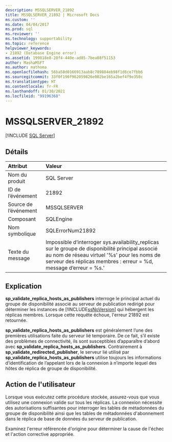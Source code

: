 ```yaml
---
description: MSSQLSERVER_21892
title: MSSQLSERVER_21892 | Microsoft Docs
ms.custom: ''
ms.date: 04/04/2017
ms.prod: sql
ms.reviewer: ''
ms.technology: supportability
ms.topic: reference
helpviewer_keywords:
- 21892 (Database Engine error)
ms.assetid: 199818e8-28f4-440e-ad85-7bea88f51153
author: MashaMSFT
ms.author: mathoma
ms.openlocfilehash: 56ba58d0166913aab8c789884eb98f1d6ce7fbb6
ms.sourcegitcommit: 33f0f190f962059826e002be165a2bef4f9e350c
ms.translationtype: HT
ms.contentlocale: fr-FR
ms.lasthandoff: 01/30/2021
ms.locfileid: "99196368"
---
```

# <a name="mssqlserver_21892"></a>MSSQLSERVER_21892
 [!INCLUDE [SQL Server](../../includes/applies-to-version/sqlserver.md)]
  
## <a name="details"></a>Détails  
  
| Attribut | Valeur |  
| :-------- | :---- |  
|Nom du produit|SQL Server|  
|ID de l’événement|21892|  
|Source de l’événement|MSSQLSERVER|  
|Composant|SQLEngine|  
|Nom symbolique|SQLErrorNum21892|  
|Texte du message|Impossible d’interroger sys.availability_replicas sur le groupe de disponibilité principal associé au nom de réseau virtuel '%s' pour les noms de serveur des réplicas membres : erreur = %d, message d’erreur = %s.'|  
  
## <a name="explanation"></a>Explication  
**sp_validate_replica_hosts_as_publishers** interroge le principal actuel du groupe de disponibilité associé au serveur de publication redirigé pour déterminer les instances de [!INCLUDE[ssNoVersion](../../includes/ssnoversion-md.md)] qui hébergent les réplicas membres.  Lorsque cette requête échoue, l'erreur 21892 est retournée.  
  
**sp_validate_replica_hosts_as_publishers** est généralement l’une des premières utilisations faite du serveur lié temporaire. De ce fait, s’il existe des problèmes de connectivité, ils sont susceptibles d’apparaître d’abord avec **sp_validate_replica_hosts_as_publishers**. Contrairement à **sp_validate_redirected_publisher**, le serveur lié utilisé par **sp_validate_replica_hosts_as_publishers** utilise toujours les informations d’identification de l’appelant lors de la connexion à n’importe lequel des hôtes de réplica de groupe de disponibilité.  
  
## <a name="user-action"></a>Action de l'utilisateur  
Lorsque vous exécutez cette procédure stockée, assurez-vous que vous utilisez une connexion valide sur tous les réplicas. La connexion nécessite des autorisations suffisantes pour interroger les tables de métadonnées du groupe de disponibilité ainsi que les tables de métadonnées d'abonnement dans le réplica de base de données du serveur de publication.  
  
Examinez l'erreur référencée d'origine pour déterminer la cause de l'échec et l'action corrective appropriée.  
  
